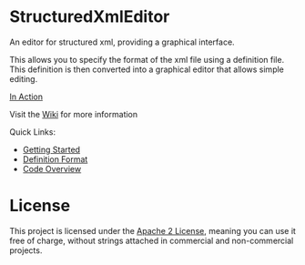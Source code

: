 # StructuredXmlEditor
An editor for structured xml, providing a graphical interface.

This allows you to specify the format of the xml file using a definition file. This definition is then converted into a graphical editor that allows simple editing.

[In Action](images/InUse.jpg)

Visit the [Wiki](https://github.com/infinity8/StructuredXmlEditor/wiki) for more information

Quick Links:

* [Getting Started](https://github.com/infinity8/StructuredXmlEditor/wiki/Getting-Started)
* [Definition Format](https://github.com/infinity8/StructuredXmlEditor/wiki/Definition-Format)
* [Code Overview](https://github.com/infinity8/StructuredXmlEditor/wiki/Code-Overview)

# License
This project is licensed under the [Apache 2 License](http://www.apache.org/licenses/LICENSE-2.0.html), meaning you can use it free of charge, without strings attached in commercial and non-commercial projects. 

